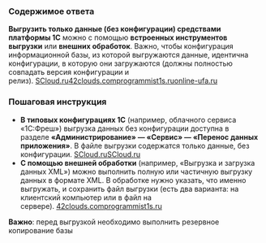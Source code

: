 ### Содержимое ответа

**Выгрузить только данные (без конфигурации) средствами платформы 1С** можно с помощью **встроенных инструментов выгрузки** или **внешних обработок**. Важно, чтобы конфигурация информационной базы, из которой выгружаются данные, идентична конфигурации, в которую они загружаются (должны полностью совпадать версия конфигурации и релиз). [SCloud.ru](https://scloud.ru/techinfo_1c_online/bazy/kak-vygruzit-zagruzit-ili-udalit-bazu-v-1s-fresh/)[42clouds.com](https://42clouds.com/ru-ru/manuals/kak-zagruzit-ili-vygruzit-dannye-iz-1s-v-formate-xml/)[programmist1s.ru](https://programmist1s.ru/perenos-dannyih-1s/)[online-ufa.ru](https://www.online-ufa.ru/content/articles/error-data-damp-1cfresh/)

### Пошаговая инструкция

- **В типовых конфигурациях 1С** (например, облачного сервиса «1С:Фреш») выгрузка данных без конфигурации доступна в разделе **«Администрирование» — «Сервис» — «Перенос данных приложения»**. В файле выгрузки содержатся только данные, без конфигурации. [SCloud.ru](https://scloud.ru/techinfo_1c_online/bazy/kak-vygruzit-zagruzit-ili-udalit-bazu-v-1s-fresh/)[SCloud.ru](https://scloud.ru/blog/kak_vygruzit_i_zagruzit_bazu_v_1s_fresh/)
- **С помощью внешней обработки** (например, «Выгрузка и загрузка данных XML») можно выполнить полную или частичную выгрузку данных в формате XML. В обработке нужно указать, что именно выгружать, и сохранить файл выгрузки (есть два варианта: на клиентский компьютер или в файл на сервере). [42clouds.com](https://42clouds.com/ru-ru/manuals/kak-zagruzit-ili-vygruzit-dannye-iz-1s-v-formate-xml/)[programmist1s.ru](https://programmist1s.ru/perenos-dannyih-1s/)

**Важно**: перед выгрузкой необходимо выполнить резервное копирование базы